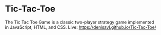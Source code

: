 # Tic-Tac-Toe

The Tic Tac Toe Game is a classic two-player strategy game implemented in JavaScript, HTML, and CSS. 
Live: https://denisavl.github.io/Tic-Tac-Toe/
